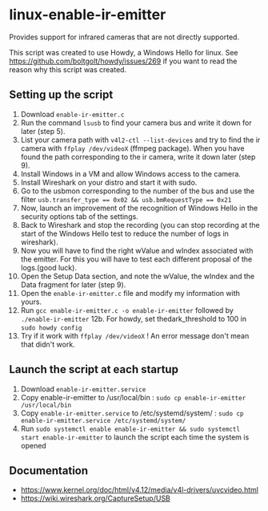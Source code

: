 # linux-enable-ir-emitter
Provides support for infrared cameras that are not directly supported.

This script was created to use Howdy, a Windows Hello for linux.
See <https://github.com/boltgolt/howdy/issues/269> if you want to read the reason why this script was created.

## Setting up the script
1. Download `enable-ir-emitter.c`
2. Run the command `lsusb` to find your camera bus and write it down for later (step 5).
3. List your camera path with `v4l2-ctl --list-devices` and try to find the ir camera with `ffplay /dev/videoX` (ffmpeg package).
When you have found the path corresponding to the ir camera, write it down later (step 9).
4. Install Windows in a VM and allow Windows access to the camera.
5. Install Wireshark on your distro and start it with sudo.
6. Go to the usbmon corresponding to the number of the bus and use the filter `usb.transfer_type == 0x02 && usb.bmRequestType == 0x21`
7. Now, launch an improvement of the recognition of Windows Hello in the security options tab of the settings.
8. Back to Wireshark and stop the recording (you can stop recording at the start of the Windows Hello test to reduce the number of logs in wireshark).
9. Now you will have to find the right wValue and wIndex associated with the emitter. For this you will have to test each different proposal of the logs.(good luck).
10. Open the Setup Data section, and note the wValue, the wIndex and the Data fragment for later (step 9).
11. Open the `enable-ir-emitter.c` file and modify my information with yours.
12. Run `gcc enable-ir-emitter.c -o enable-ir-emitter` followed by `./enable-ir-emitter`
12b. For howdy, set thedark_threshold to 100 in `sudo howdy config`
13. Try if it work with `ffplay /dev/videoX` ! An error message don't mean that didn't work.

## Launch the script at each startup
1. Download `enable-ir-emitter.service`
2. Copy enable-ir-emitter to /usr/local/bin : `sudo cp enable-ir-emitter /usr/local/bin`
3. Copy `enable-ir-emitter.service` to /etc/systemd/system/ : `sudo cp enable-ir-emitter.service /etc/systemd/system/`
4. Run `sudo systemctl enable enable-ir-emitter && sudo systemctl start enable-ir-emitter` to launch the script each time the system is opened

## Documentation
* <https://www.kernel.org/doc/html/v4.12/media/v4l-drivers/uvcvideo.html>
* <https://wiki.wireshark.org/CaptureSetup/USB>
